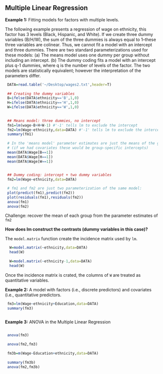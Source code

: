 ## Multiple Linear Regression

**Example 1:** Fitting models for factors with multiple levels.

The following example presents a regression of wage on ethnicity, this factor has 3 levels (Black, Hispanic, and White). 
If we create three dummy variables (B/H/W), the sum  of the three dummies is always equal to 1–these three variables are colinear. Thus, we cannot fit a model with an intercept and three dummies. There are two standard parameterizations used for these models: (a) The means model uses one dummy per group without including an intercept. (b) The dummy coding fits a model with an intercept plus q-1 dummies, where q is the number of levels of the factor. The two models are statistically equivalent; however the interpretation of the parameters differ.

```r
 DATA=read.table('~/Desktop/wages2.txt',header=T)
 
 ## Creating the dummy variables
 B=ifelse(DATA$ethnicity=='B',1,0)
 H=ifelse(DATA$ethnicity=='H',1,0)
 W=ifelse(DATA$ethnicity=='W',1,0)
 
 
 ## Means model: three dummies, no intercept
 fm1=lm(wage~B+H+W-1) #'-1' tells lm to exclude the intercept
 fm2=lm(Wage~ethnicity,data=DATA) #'-1' tells lm to exclude the intercept
 summary(fm1)
 
 # In the 'means model' parameter estimates are just the means of the group 
 # (if we had covariates these would be group-specific intercepts)
 mean(DATA$Wage[B==1])
 mean(DATA$Wage[H==1])
 mean(DATA$Wage[W==1])
 
 
 ## Dummy coding: intercept + two dummy variables
 fm2=lm(Wage~ethnicity,data=DATA)

 # fm1 and fm2 are just two parameterization of the same model:
 plot(predict(fm1),predict(fm2))
 plot(residuals(fm1),residuals(fm2))
 anova(fm1)
 anova(fm2)
```

Challenge: recover the mean of each group from the parameter estimates of `fm2`

**How does lm construct the contrasts (dummy variables in this case)?**

The `model.matrix` function create the incidence matrix used by `lm`.

```r
  W=model.matrix(~ethnicity,data=DATA)
  head(W)
  
  W=model.matrix(~ethnicity-1,data=DATA)
  head(W)
```
Once the incidence matrix is crated, the columns of `W` are treated as quantitative variables.

**Example 2:** A model with factors (i.e., discrete predictors) and covariates (i.e., quantitative predictors.

```r
 fm3=lm(Wage~ethnicity+Education,data=DATA)
 summary(fm3)
 
```
**Example 3:** ANOVA in the Multiple Linear Regression

```r

 anova(fm3)
 
 anova(fm2,fm3)
 
 fm3b=m(Wage~Education+ethnicity,data=DATA)
 
 summary(fm3b)
 anova(fm2,fm3b)

```


